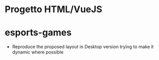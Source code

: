 # Progetto HTML/VueJS

# **esports-games**

- Reproduce the proposed layout in Desktop version trying to make it dynamic where possible 
